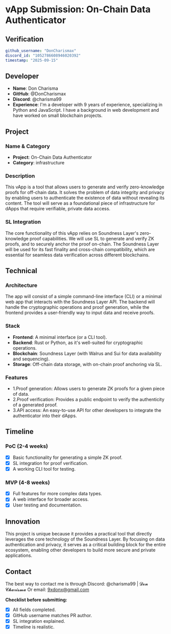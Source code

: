 # vApp Submission: On-Chain Data Authenticator

## Verification
```yaml
github_username: "DonCharismax"
discord_id: "1052786608946020392"
timestamp: "2025-09-15"
```

## Developer
- **Name**: Don Charisma
- **GitHub**: @DonCharismax
- **Discord**: @charisma99
- **Experience**: I'm a developer with 9 years of experience, specializing in Python and JavaScript. I have a background in web development and have worked on small blockchain projects.

## Project

### Name & Category
- **Project**: On-Chain Data Authenticator
- **Category**: infrastructure

### Description
This vApp is a tool that allows users to generate and verify zero-knowledge proofs for off-chain data. It solves the problem of data integrity and privacy by enabling users to authenticate the existence of data without revealing its content. The tool will serve as a foundational piece of infrastructure for dApps that require verifiable, private data access.

### SL Integration 
The core functionality of this vApp relies on Soundness Layer's zero-knowledge proof capabilities. We will use SL to generate and verify ZK proofs, and to securely anchor the proof on-chain. The Soundness Layer will be used for its fast finality and cross-chain compatibility, which are essential for seamless data verification across different blockchains.

## Technical

### Architecture
The app will consist of a simple command-line interface (CLI) or a minimal web app that interacts with the Soundness Layer API. The backend will handle the cryptographic operations and proof generation, while the frontend provides a user-friendly way to input data and receive proofs.

### Stack
- **Frontend**:  A minimal interface (or a CLI tool).
- **Backend**: Rust or Python, as it's well-suited for cryptographic operations.
- **Blockchain**: Soundness Layer (with Walrus and Sui for data availability and sequencing).
- **Storage**: Off-chain data storage, with on-chain proof anchoring via SL.

### Features
- 1.Proof generation: Allows users to generate ZK proofs for a given piece of data.
- 2.Proof verification: Provides a public endpoint to verify the authenticity of a generated proof.
- 3.API access: An easy-to-use API for other developers to integrate the authenticator into their dApps.

## Timeline

### PoC (2-4 weeks)
- [x] Basic functionality for generating a simple ZK proof.
- [x] SL integration for proof verification.
- [x] A working CLI tool for testing.

### MVP (4-8 weeks)  
- [x] Full features for more complex data types.
- [x] A web interface for broader access.
- [x] User testing and documentation.

## Innovation
This project is unique because it provides a practical tool that directly leverages the core technology of the Soundness Layer. By focusing on data authentication and privacy, it serves as a critical building block for the entire ecosystem, enabling other developers to build more secure and private applications.

## Contact
The best way to contact me is through Discord: @charisma99 | 𝓓𝓸𝓷 𝓒𝓱𝓪𝓻𝓲𝓼𝓶𝓪 Or email: 9xdonx@gmail.com

**Checklist before submitting:**
- [x] All fields completed.
- [x] GitHub username matches PR author.
- [x] SL integration explained.
- [x] Timeline is realistic.

